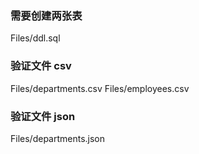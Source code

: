 ### 需要创建两张表
Files/ddl.sql

### 验证文件 csv
Files/departments.csv
Files/employees.csv

### 验证文件 json
Files/departments.json
